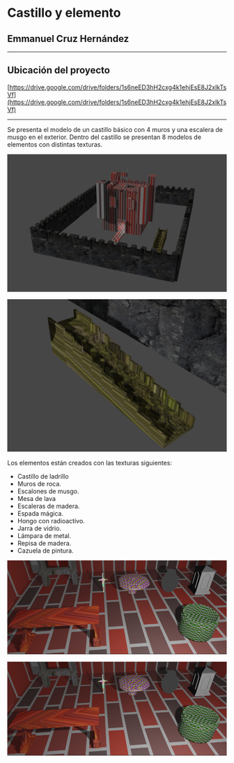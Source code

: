 # Castillo y elemento
## Emmanuel Cruz Hernández

----

## Ubicación del proyecto
[https://drive.google.com/drive/folders/1s6neED3hH2cxg4k1ehjEsE8J2xlkTsVf](https://drive.google.com/drive/folders/1s6neED3hH2cxg4k1ehjEsE8J2xlkTsVf)

----

Se presenta el modelo de un castillo básico con 4 muros y una escalera de musgo en el exterior.
Dentro del castillo se presentan 8 modelos de elementos con distintas texturas.

![0](D1.png)

![1](D2.png)

Los elementos están creados con las texturas siguientes:

* Castillo de ladrillo
* Muros de roca.
* Escalones de musgo.
* Mesa de lava
* Escaleras de madera.
* Espada mágica.
* Hongo con radioactivo.
* Jarra de vidrio.
* Lámpara de metal.
* Repisa de madera.
* Cazuela de pintura.

![2](D3.png)

![3](D3.png)
